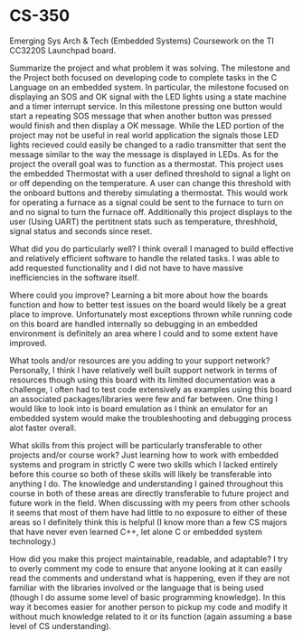 # CS-350
Emerging Sys Arch &amp; Tech (Embedded Systems) Coursework on the TI CC3220S Launchpad board. 


Summarize the project and what problem it was solving.
  The milestone and the Project both focused on developing code to complete tasks in the C Language on an embedded system. In particular, the milestone focused on displaying an SOS and OK signal with the LED lights using a state machine and a timer interrupt service. In this milestone pressing one button would start a repeating SOS message that when another button was pressed would finish and then display a OK message. While the LED portion of the project may not be useful in real world application the signals those LED lights recieved could easily be changed to a radio transmitter that sent the message similar to the way the message is displayed in LEDs. As for the project the overall goal was to function as a thermostat. This project uses the embedded Thermostat with a user defined threshold to signal a light on or off depending on the temperature. A user can change this threshold with the onboard buttons and thereby simulating a thermostat. This would work for operating a furnace as a signal could be sent to the furnace to turn on and no signal to turn the furnace off. Additionally this project displays to the user (Using UART) the pertitnent stats such as temperature, threshhold, signal status and seconds since reset. 


What did you do particularly well?
  I think overall I managed to build effective and relatively efficient software to handle the related tasks. I was able to add requested functionality and I did not have to have massive inefficiencies in the software itself.


Where could you improve?
  Learning a bit more about how the boards function and how to better test issues on the board would likely be a great place to improve. Unfortunately most exceptions thrown while running code on this board are handled internally so debugging in an embedded environment is definitely an area where I could and to some extent have improved. 


What tools and/or resources are you adding to your support network?
  Personally, I think I have relatively well built support network in terms of resources though using this board with its limited documentation was a challenge, I often had to test code extensively as examples using this board an associated packages/libraries were few and far between. One thing I would like to look into is board emulation as I think an emulator for an embedded system would make the troubleshooting and debugging process alot faster overall.


What skills from this project will be particularly transferable to other projects and/or course work?
  Just learning how to work with embedded systems and program in strictly C were two skills which I lacked entirely before this course so both of these skills will likely be transferable into anything I do. The knowledge and understanding I gained throughout this course in both of these areas are directly transferable to future project and future work in the field. When discussing with my peers from other schools it seems that most of them have had little to no exposure to either of these areas so I definitely think this is helpful (I know more than a few CS majors that have never even learned C++, let alone C or embedded system technology.)


How did you make this project maintainable, readable, and adaptable?
  I try to overly comment my code to ensure that anyone looking at it can easily read the comments and understand what is happening, even if they are not familiar with the libraries involved or the language that is being used (though I do assume some level of basic programming knowledge). In this way it becomes easier for another person to pickup my code and modify it without much knowledge related to it or its function (again assuming a base level of CS understanding). 

